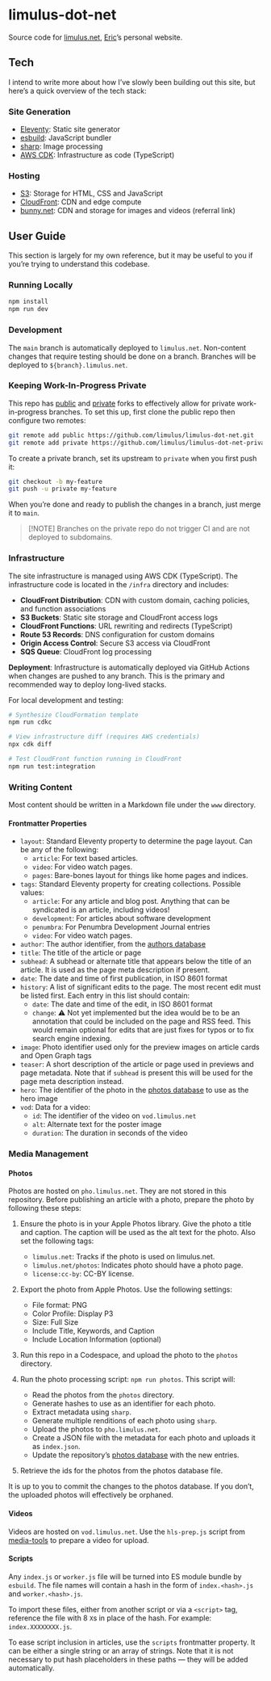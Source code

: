 # limulus-dot-net

Source code for [limulus.net], [Eric]’s personal website.

[limulus.net]: https://limulus.net/
[eric]: https://limulus.net/eric/

## Tech

I intend to write more about how I’ve slowly been building out this site, but here’s a quick
overview of the tech stack:

### Site Generation

- [Eleventy]: Static site generator
- [esbuild]: JavaScript bundler
- [sharp]: Image processing
- [AWS CDK]: Infrastructure as code (TypeScript)

[eleventy]: https://www.11ty.dev/
[esbuild]: https://esbuild.github.io/
[sharp]: https://sharp.pixelplumbing.com/
[aws cdk]: https://aws.amazon.com/cdk/

### Hosting

- [S3]: Storage for HTML, CSS and JavaScript
- [CloudFront]: CDN and edge compute
- [bunny.net]: CDN and storage for images and videos (referral link)

[s3]: https://aws.amazon.com/s3/
[cloudfront]: https://aws.amazon.com/cloudfront/
[bunny.net]: https://bunny.net?ref=y8bk49x3t8

## User Guide

This section is largely for my own reference, but it may be useful to you if you’re trying
to understand this codebase.

### Running Locally

```sh
npm install
npm run dev
```

### Development

The `main` branch is automatically deployed to `limulus.net`. Non-content changes that
require testing should be done on a branch. Branches will be deployed to
`${branch}.limulus.net`.

### Keeping Work-In-Progress Private

This repo has [public](https://github.com/limulus/limulus-dot-net) and
[private](https://github.com/limulus/limulus-dot-net-private) forks to effectively allow for
private work-in-progress branches. To set this up, first clone the public repo then
configure two remotes:

```sh
git remote add public https://github.com/limulus/limulus-dot-net.git
git remote add private https://github.com/limulus/limulus-dot-net-private.git
```

To create a private branch, set its upstream to `private` when you first push it:

```sh
git checkout -b my-feature
git push -u private my-feature
```

When you’re done and ready to publish the changes in a branch, just merge it to `main`.

> [!NOTE] Branches on the private repo do not trigger CI and are not deployed to subdomains.

### Infrastructure

The site infrastructure is managed using AWS CDK (TypeScript). The infrastructure code
is located in the `/infra` directory and includes:

- **CloudFront Distribution**: CDN with custom domain, caching policies, and function associations
- **S3 Buckets**: Static site storage and CloudFront access logs
- **CloudFront Functions**: URL rewriting and redirects (TypeScript)
- **Route 53 Records**: DNS configuration for custom domains
- **Origin Access Control**: Secure S3 access via CloudFront
- **SQS Queue**: CloudFront log processing

**Deployment**: Infrastructure is automatically deployed via GitHub Actions when changes are
pushed to any branch. This is the primary and recommended way to deploy long-lived stacks.

For local development and testing:

```sh
# Synthesize CloudFormation template
npm run cdkc

# View infrastructure diff (requires AWS credentials)
npx cdk diff

# Test CloudFront function running in CloudFront
npm run test:integration
```

### Writing Content

Most content should be written in a Markdown file under the `www` directory.

#### Frontmatter Properties

- `layout`: Standard Eleventy property to determine the page layout. Can be any of the following:
  - `article`: For text based articles.
  - `video`: For video watch pages.
  - `pages`: Bare-bones layout for things like home pages and indices.
- `tags`: Standard Eleventy property for creating collections. Possible values:
  - `article`: For any article and blog post. Anything that can be syndicated is an article,
    including videos!
  - `development`: For articles about software development
  - `penumbra`: For Penumbra Development Journal entries
  - `video`: For video watch pages.
- `author`: The author identifier, from the [authors database]
- `title`: The title of the article or page
- `subhead`: A subhead or alternate title that appears below the title of an article. It is
  used as the page meta description if present.
- `date`: The date and time of first publication, in ISO 8601 format
- `history`: A list of significant edits to the page. The most recent edit must be listed
  first. Each entry in this list should contain:
  - `date`: The date and time of the edit, in ISO 8601 format
  - `change`: ⚠️ Not yet implemented but the idea would be to be an annotation that could be
    included on the page and RSS feed. This would remain optional for edits that are just
    fixes for typos or to fix search engine indexing.
- `image`: Photo identifier used only for the preview images on article cards and Open Graph
  tags
- `teaser`: A short description of the article or page used in previews and page metadata.
  Note that if `subhead` is present this will be used for the page meta description instead.
- `hero`: The identifier of the photo in the [photos database] to use as the hero image
- `vod`: Data for a video:
  - `id`: The identifier of the video on `vod.limulus.net`
  - `alt`: Alternate text for the poster image
  - `duration`: The duration in seconds of the video

[authors database]: www/_data/authors.json

### Media Management

#### Photos

Photos are hosted on `pho.limulus.net`. They are not stored in this repository. Before
publishing an article with a photo, prepare the photo by following these steps:

1. Ensure the photo is in your Apple Photos library. Give the photo a title and caption. The
   caption will be used as the alt text for the photo. Also set the following tags:

   - `limulus.net`: Tracks if the photo is used on limulus.net.
   - `limulus.net/photos`: Indicates photo should have a photo page.
   - `license:cc-by`: CC-BY license.

2. Export the photo from Apple Photos. Use the following settings:

   - File format: PNG
   - Color Profile: Display P3
   - Size: Full Size
   - Include Title, Keywords, and Caption
   - Include Location Information (optional)

3. Run this repo in a Codespace, and upload the photo to the `photos` directory.

4. Run the photo processing script: `npm run photos`. This script will:

   - Read the photos from the `photos` directory.
   - Generate hashes to use as an identifier for each photo.
   - Extract metadata using `sharp`.
   - Generate multiple renditions of each photo using `sharp`.
   - Upload the photos to `pho.limulus.net`.
   - Create a JSON file with the metadata for each photo and uploads it as `index.json`.
   - Update the repository’s [photos database] with the new entries.

5. Retrieve the ids for the photos from the photos database file.

[photos database]: www/_data/photos.json

It is up to you to commit the changes to the photos database. If you don’t, the uploaded
photos will effectively be orphaned.

#### Videos

Videos are hosted on `vod.limulus.net`. Use the `hls-prep.js` script from [media-tools] to
prepare a video for upload.

[media-tools]: https://github.com/limulus/media-tools/

#### Scripts

Any `index.js` or `worker.js` file will be turned into ES module bundle by `esbuild`. The
file names will contain a hash in the form of `index.<hash>.js` and `worker.<hash>.js`.

To import these files, either from another script or via a `<script>` tag, reference the
file with 8 `X`s in place of the hash. For example: `index.XXXXXXXX.js`.

To ease script inclusion in articles, use the `scripts` frontmatter property. It can be
either a single string or an array of strings. Note that it is not necessary to put hash
placeholders in these paths — they will be added automatically.
